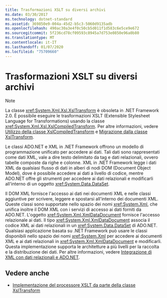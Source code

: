 ```yaml
---
title: Trasformazioni XSLT su diversi archivi
ms.date: 03/30/2017
ms.technology: dotnet-standard
ms.assetid: 369850e9-004a-45d2-b5c3-5060d9135adb
ms.openlocfilehash: 490ac30a3e4f0c50cb5d011f1d583c6e5ce9e672
ms.sourcegitcommit: 5f236cd78cf09593c8945a7d753e0850e96a0b80
ms.translationtype: MT
ms.contentlocale: it-IT
ms.lasthandoff: 01/07/2020
ms.locfileid: "75709660"
---
```

# <a name="xslt-transformations-over-different-stores"></a>Trasformazioni XSLT su diversi archivi
> [!NOTE]
> La classe <xref:System.Xml.Xsl.XslTransform> è obsoleta in .NET Framework 2.0. È possibile eseguire le trasformazioni XSLT (Extensible Stylesheet Language for Transformations) usando la classe <xref:System.Xml.Xsl.XslCompiledTransform>. Per altre informazioni, vedere [Utilizzo della classe XslCompiledTransform](../../../../docs/standard/data/xml/using-the-xslcompiledtransform-class.md) e [Migrazione dalla classe XslTransform](../../../../docs/standard/data/xml/migrating-from-the-xsltransform-class.md).  
  
 Le classi ADO.NET e XML in .NET Framework offrono un modello di programmazione unificato per accedere ai dati. Tali dati sono rappresentati come dati XML, vale a dire testo delimitato da tag e dati relazionali, ovvero tabelle composte da righe e colonne. XML in .NET Framework legge i dati XML da qualsiasi flusso di dati in alberi di nodi DOM (Document Object Model), dove è possibile accedere ai dati a livello di codice, mentre ADO.NET offre gli strumenti per accedere ai dati relazionali e modificarli all'interno di un oggetto <xref:System.Data.DataSet>.  
  
 Il DOM XML fornisce l'accesso ai dati nei documenti XML e nelle classi aggiuntive per scrivere, leggere e spostarsi all'interno dei documenti XML. Queste classi sono supportate nello spazio dei nomi <xref:System.Xml>, che unifica inoltre il DOM XML con i servizi di accesso ai dati forniti da ADO.NET. L'oggetto <xref:System.Xml.XmlDataDocument> fornisce l'accesso relazionale ai dati. Il tipo <xref:System.Xml.XmlDataDocument> associa il codice XML ai dati relazionali in un <xref:System.Data.DataSet> di ADO.NET. Qualsiasi applicazione basata su .NET Framework può usare le classi disponibili nello spazio dei nomi <xref:System.Xml> per accedere ai documenti XML e ai dati relazionali in <xref:System.Xml.XmlDataDocument> e modificarli. Questa implementazione supporta le architetture a più livelli per la raccolta e la distribuzione dei dati. Per altre informazioni, vedere [Integrazione di XML con dati relazionali e ADO.NET](../../../../docs/standard/data/xml/xml-integration-with-relational-data-and-adonet.md).  
  
## <a name="see-also"></a>Vedere anche

- [Implementazione del processore XSLT da parte della classe XslTransform](../../../../docs/standard/data/xml/xsltransform-class-implements-the-xslt-processor.md)
